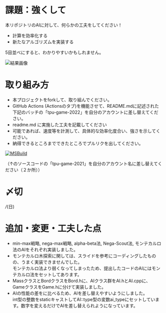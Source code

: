 # 課題：強くして
本リポジトリのAIに対して、何らかの工夫をしてください！

* 計算を効率化する
* 新たなアルゴリズムを実装する

5目並べにすると、わかりやすいかもしれません。


![結果画像](image.png)

# 取り組み方
* 本プロジェクトをforkして、取り組んでください。
* GitHub Actions (Actionsのタブ)を機能させて、README.mdに記述された下記のバッチの「tpu-game-2022」を自分のアカウントに差し替えてください。
* readme.md に実施した工夫を記載してください
* 可能であれば、速度等を計測して、具体的な効率化度合い、強さを示してください。
* 納得できるところまでできたところでプルリクを出してください。

[![MSBuild](https://github.com/shuhei-M/tick-tack-toe/actions/workflows/msbuild.yml/badge.svg)](https://github.com/shuhei-M/tick-tack-toe/actions/workflows/msbuild.yml)

（↑のソースコードの「tpu-game-2021」を自分のアカウント名に差し替えてください（２か所））

# 〆切
*/*(日)

# 追加・変更・工夫した点
* min-max戦略, nega-max戦略, alpha-beta法, Nega-Scout法, モンテカルロ法のAIをそれぞれ実装しました。
* モンテカルロ木探索に関しては、スライドを参考にコーディングしたものの、うまく実装できませんでした。  
  モンテカルロ法より弱くなってしまったため、提出したコードのAIにはモンテカルロ法をセットしてあります。
* MassクラスとBordクラスをBord.hに、AIクラス群をAI.hとAI.cppに、GameクラスをGame.hに分けて実装しました。
* AIの性能の差をに比べるため、AIを差し替えやすいようにしました。  
  int型の整数をstaticキャストしてAI::type型の変数ai_typeにセットしています。数字を変えるだけでAIを差し替えられようになっています。
